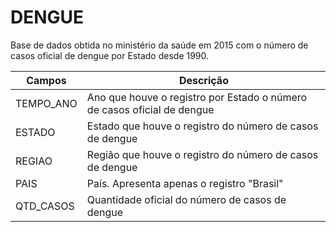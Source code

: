 # DENGUE

Base de dados obtida no ministério da saúde em 2015 com o número de casos oficial de dengue por Estado desde 1990.

| Campos    | Descrição                                                               |
| --------- | ----------------------------------------------------------------------- |
| TEMPO_ANO | Ano que houve o registro por Estado o número de casos oficial de dengue |
| ESTADO    | Estado que houve o registro do número de casos de dengue                |
| REGIAO    | Região que houve o registro do número de casos de dengue                |
| PAIS      | País. Apresenta apenas o registro "Brasil"                              |
| QTD_CASOS | Quantidade oficial do número de casos de dengue                         |
